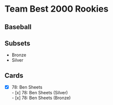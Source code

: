 # Team Best 2000 Rookies
## Baseball

## Subsets

- Bronze
- Silver

## Cards

- [x] 78: Ben Sheets <br>- [x] 78: Ben Sheets (Silver) <br>- [x] 78: Ben Sheets (Bronze) <br>